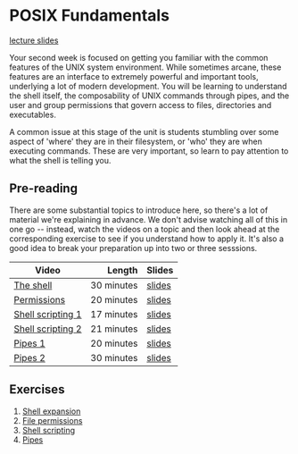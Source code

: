 # POSIX Fundamentals

[lecture slides](./slides.md)

Your second week is focused on getting you familiar with the common features of
the UNIX system environment. While sometimes arcane, these features are an
interface to extremely powerful and important tools, underlying a lot of modern
development. You will be learning to understand the shell itself, the
composability of UNIX commands through pipes, and the user and group permissions
that govern access to files, directories and executables. 

A common issue at this stage of the unit is students stumbling over some aspect
of 'where' they are in their filesystem, or 'who' they are when executing
commands. These are very important, so learn to pay attention to what the shell
is telling you. 

## Pre-reading

There are some substantial topics to introduce here, so there's a lot of
material we're explaining in advance. We don't advise watching all of this in
one go -- instead, watch the videos on a topic and then look ahead at the
corresponding exercise to see if you understand how to apply it. It's also a
good idea to break your preparation up into two or three sesssions.

| Video | Length | Slides |
|-------|-------:|--------|
| [The shell](https://uob-my.sharepoint.com/:v:/g/personal/me17847_bristol_ac_uk/EY8ZpcyoGAtWO3aawAKNU2oB_n6dVthH_xcc8s9luWIMkA?e=81llEs) | 30 minutes | [slides](./shell.pdf) |
| [Permissions](https://web.microsoftstream.com/video/71b186df-c373-4b98-ba34-035679cb1ec6) | 20 minutes | [slides](./permissions.pdf) |
| [Shell scripting 1](https://web.microsoftstream.com/video/bbe017bf-c1b6-44a0-96cf-ef79a9b17f0e) | 17 minutes |  [slides](./scripting_1.pdf) |
| [Shell scripting 2](https://web.microsoftstream.com/video/0a2a65bc-1655-4089-984f-53c9400dc2d3) | 21 minutes |  [slides](./scripting_2.pdf) |
| [Pipes 1](https://uob-my.sharepoint.com/:v:/g/personal/me17847_bristol_ac_uk/EZm4VjMtQihVAa_kvFhIcnMBvus90Xb4Ebq23jdLp9sBTg?e=zP6Q4X) | 20 minutes |  [slides](./pipes_1.pdf) |
| [Pipes 2](https://uob-my.sharepoint.com/:v:/g/personal/me17847_bristol_ac_uk/EcKphM_jph5R5HV0NoVhy8IBY3FsqVwjlgO5n_iUJehBag?e=QuoASU) | 30 minutes |  [slides](./pipes_2.pdf) |

## Exercises

1. [Shell expansion](./lab/shell.md)
2. [File permissions](./lab/permissions.md)
3. [Shell scripting](./lab/script.md)
4. [Pipes](./lab/pipes.md)
